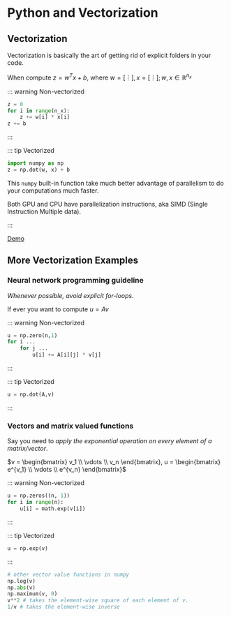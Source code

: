 # Python and Vectorization
## Vectorization
Vectorization is basically the art of getting rid of explicit folders in your code.

When compute $z=w^Tx+b$, where $w=[\vdots], x=[\vdots]; w,x \in \mathbb{R}^{n_x}$

::: warning Non-vectorized
```python
z = 0
for i in range(n_x):
	z += w[i] * x[i]
z += b
```
:::

::: tip Vectorized
```python
import numpy as np
z = np.dot(w, x) + b
```
This `numpy` built-in function take much better advantage of parallelism to do your computations much faster.

Both GPU and CPU have parallelization instructions, aka SIMD (Single Instruction Multiple data).

:::

[Demo](https://nbviewer.jupyter.org/github/chuxubank/Learning-AI/blob/master/C1-Neural-Networks-and-Deep-Learning/W2-Neural-Networks-Basics/L2-Python-and-Vectorization/Vectorization%20demo.ipynb)


## More Vectorization Examples
### Neural network programming guideline
*Whenever possible, avoid explicit for-loops.*

If ever you want to compute $u=Av$

::: warning Non-vectorized

```python
u = np.zero(n,1)
for i ...
	for j ...
		u[i] += A[i][j] * v[j]
```
:::

::: tip Vectorized

```python
u = np.dot(A,v)
```
:::

### Vectors and matrix valued functions
Say you need to *apply the exponential operation on every element of a matrix/vector*.

$v = \begin{bmatrix} v_1 \\ \vdots \\ v_n \end{bmatrix}, u = \begin{bmatrix} e^{v_1} \\ \vdots \\ e^{v_n} \end{bmatrix}$

::: warning Non-vectorized

```python
u = np.zeros((n, 1))
for i in range(n):
	u[i] = math.exp(v[i])
```
:::

::: tip Vectorized

```python
u = np.exp(v)
```
:::

```python
# other vector value functions in numpy
np.log(v)
np.abs(v)
np.maximum(v, 0)
v**2 # takes the element-wise square of each element of v.
1/v # takes the element-wise inverse
```

